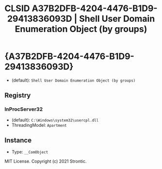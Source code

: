 ﻿---
title: "CLSID A37B2DFB-4204-4476-B1D9-29413836093D | Shell User Domain Enumeration Object (by groups)"
excerpt: What is COM-Object CLSID A37B2DFB-4204-4476-B1D9-29413836093D?
---

# {A37B2DFB-4204-4476-B1D9-29413836093D}

* (default): `Shell User Domain Enumeration Object (by groups)`

## Registry


### InProcServer32

* (default): `C:\Windows\system32\usercpl.dll`
* ThreadingModel: `Apartment`

## Instance

* Type: `__ComObject`

MIT License. Copyright (c) 2021 Strontic.


